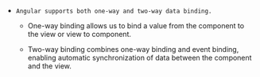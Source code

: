 - `Angular supports both one-way and two-way data binding.`

   - One-way binding allows us to bind a value from the component to the view or view to component.
   
   - Two-way binding combines one-way binding and event binding, enabling automatic synchronization of data between the component and the view.